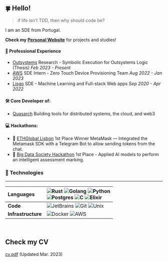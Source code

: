 ## 🍀 Hello!

> if life isn't TDD, then why should code be?

I am an SDE from Portugal.

**Check my [Personal Website](https://andree37.github.io/)** for projects and studies!

#### 🏢 Professional Experience
-   [Outsystems](https://www.outsystems.com/) Research - Symbolic Execution for Outsystems Logic (Thesis) *Feb 2023 - Present*
-   [AWS](https://aws.amazon.com) SDE Intern - Zero Touch Device Provisioning Team *Aug 2022 - Jan 2023*
-   [Lisgo](https://www.linkedin.com/company/lisgo?originalSubdomain=pt) SDE - Machine Learning and Full-stack Web apps *Sep 2020 - Apr 2022*

#### 🛠️ Core Developer of:
- [Quasarch](http://www.quasarch.cloud/) Building tools for distributed systems, the cloud, and web3

#### 💻 Hackathons:
- 🥇 [ETHGlobal Lisbon](https://ethglobal.com/showcase/web3telbot-suxdo) 1st Place Winner MetaMask — Integrated the Metamask SDK with a Telegram Bot to allow sending tokens from the chat.
- 🥇 [Big Data Society Hackathon](https://www.mq.edu.au/faculty-of-science-and-engineering/departments-and-schools/school-of-computing/news-and-events/news-items/big-data-society-hackathon) 1st Place - Applied AI models to perform an intelligent assessment marking.

### 🔨 Technologies

---

| Languages | ![Rust](https://img.shields.io/badge/rust-b7410e.svg?style=for-the-badge&logo=rust&logoColor=white) ![Golang](https://img.shields.io/badge/golang-2CA5E0.svg?style=for-the-badge&logo=go&logoColor=white) ![Python](https://img.shields.io/badge/python-%233776AB.svg?style=for-the-badge&logo=python&logoColor=white)<br> ![Postgres](https://img.shields.io/badge/postgresql-%23316192.svg?style=for-the-badge&logo=postgresql&logoColor=white) ![C](https://img.shields.io/badge/c/c++-000000.svg?style=for-the-badge&logo=c&logoColor=white) ![Elixir](https://img.shields.io/badge/elixir-%23322192.svg?style=for-the-badge&logo=elixir&logoColor=purple)| 
| :-------- | :----------------------------------------------------------------------------------------------------------------------------------------------------------------------------------------------------------------------------------------------------------------------------------------------------------------------------------------------------------------------------------------------------------------------------------------------------------------- |
| **Code**  | ![JetBrains](https://img.shields.io/badge/jetbrains-000000.svg?style=for-the-badge&logo=jetbrains&logoColor=white) ![Git](https://img.shields.io/badge/git-%23F05033.svg?style=for-the-badge&logo=git&logoColor=white) ![Unix](https://img.shields.io/badge/Unix-FCC624?style=for-the-badge&logo=apple&logoColor=black) <br>                        |
| **Infrastructure**  | ![Docker](https://img.shields.io/badge/Docker-2CA5E0?style=for-the-badge&logo=docker&logoColor=white) ![AWS](https://img.shields.io/badge/aws-232F3E.svg?style=for-the-badge&logo=amazonaws&logoColor=white)                      |

<br>

## Check my CV
[cv.pdf](cv.pdf) (Updated Mar. 2023)
